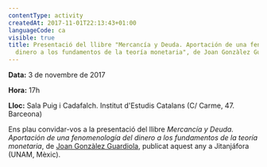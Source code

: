 ```yaml
---
contentType: activity
createdAt: 2017-11-01T22:13:43+01:00
languageCode: ca
visible: true
title: Presentació del llibre "Mercancía y Deuda. Aportación de una fenomenología del
  dinero a los fundamentos de la teoría monetaria", de Joan Gonzàlez Guardiola
---
```


**Data:** 3 de novembre de 2017

**Hora:** 17h

**Lloc:** Sala Puig i Cadafalch. Institut d'Estudis Catalans (C/ Carme, 47. Barceona)

Ens plau convidar-vos a la presentació del llibre _Mercancía y Deuda. Aportación de una fenomenología del dinero a los fundamentos de la teoría monetaria_, de [Joan Gonzàlez Guardiola](https://www.grupdestudisfenomenologics.org/ca/node/67), publicat aquest any a Jitanjáfora (UNAM, Mèxic).